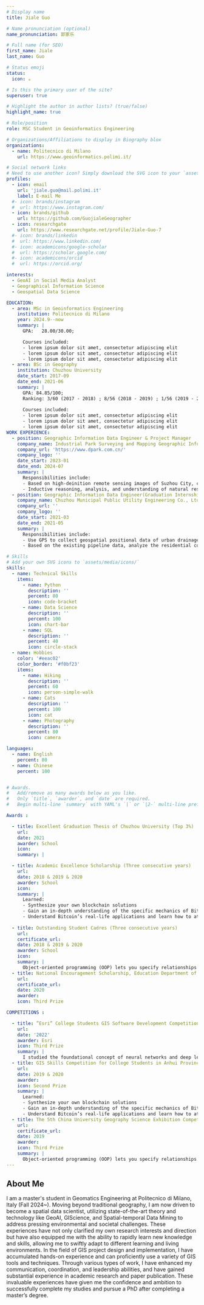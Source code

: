 ```yaml
---
# Display name
title: Jiale Guo

# Name pronunciation (optional)
name_pronunciation: 郭家乐

# Full name (for SEO)
first_name: Jiale
last_name: Guo

# Status emoji
status:
  icon: ☕️

# Is this the primary user of the site?
superuser: true

# Highlight the author in author lists? (true/false)
highlight_name: true

# Role/position
role: MSC Student in Geoinformatics Engineering

# Organizations/Affiliations to display in Biography blox
organizations:
  - name: Politecnico di Milano
    url: https://www.geoinformatics.polimi.it/

# Social network links
# Need to use another icon? Simply download the SVG icon to your `assets/media/icons/` folder.
profiles:
  - icon: email
    url: 'jiale.guo@mail.polimi.it'
    label: E-mail Me
  #- icon: brands/instagram
  #  url: https://www.instagram.com/
  - icon: brands/github
    url: https://github.com/GuojialeGeographer
  - icon: researchgate
    url: https://www.researchgate.net/profile/Jiale-Guo-7
  #- icon: brands/linkedin
  #  url: https://www.linkedin.com/
  #- icon: academicons/google-scholar
  #  url: https://scholar.google.com/
  #- icon: academicons/orcid
  #  url: https://orcid.org/

interests:
  - GeoAI in Social Media Analyst
  - Geographical Information Science
  - Geospatial Data Science

EDUCATION:
  - area: MSc in Geoinformatics Engineering
    institution: Politecnico di Milano
    year: 2024.9--now
    summary: |
      GPA:   28.00/30.00;

      Courses included:
      - lorem ipsum dolor sit amet, consectetur adipiscing elit
      - lorem ipsum dolor sit amet, consectetur adipiscing elit
      - lorem ipsum dolor sit amet, consectetur adipiscing elit
  - area: BSc in Geography
    institution: Chuzhou University
    date_start: 2017-09
    date_end: 2021-06
    summary: |
      GPA: 84.85/100; 
      Ranking: 3/60 (2017 - 2018) ; 8/56 (2018 - 2019) ; 1/56 (2019 - 2020) 
      
      Courses included:
      - lorem ipsum dolor sit amet, consectetur adipiscing elit
      - lorem ipsum dolor sit amet, consectetur adipiscing elit
      - lorem ipsum dolor sit amet, consectetur adipiscing elit
WORK EXPERIENCE:
  - position: Geographic Information Data Engineer & Project Manager
    company_name: Industrial Park Surveying and Mapping Geographic Information Technology Co., Ltd.
    company_url: 'https://www.dpark.com.cn/'
    company_logo: ''
    date_start: 2023-01
    date_end: 2024-07
    summary: |
      Responsibilities include:
      - Based on high-deinition remote sensing images of Suzhou City, conduct visual interpretation to determine the scope of forests, grasslands, and wetlands, and carry out the segmentation and processing of the identiied patches.
      - Inductive reasoning, analysis, and understanding of natural resource data, such as land use data and remote sensing images, are conducted to design innovative solutions based on practical needs.
  - position: Geographic Information Data Engineer(Graduation Internship)
    company_name: Chuzhou Municipal Public Utility Engineering Co., Ltd. (Urban Water Supply)     
    company_url: ''
    company_logo: ''
    date_start: 2021-03
    date_end: 2021-05
    summary: |
      Responsibilities include:
      - Use GPS to collect geospatial positional data of urban drainage pipes, perform data cleaning and preprocessing, conduct geospatial buffer analysis, and work on map visualization.
      - Based on the existing pipeline data, analyze the residential coverage of the current plan and design a reasonable geospatial optimum coverage scheme.

# Skills
# Add your own SVG icons to `assets/media/icons/`
skills:
  - name: Technical Skills
    items:
      - name: Python
        description: ''
        percent: 80
        icon: code-bracket
      - name: Data Science
        description: ''
        percent: 100
        icon: chart-bar
      - name: SQL
        description: ''
        percent: 40
        icon: circle-stack
  - name: Hobbies
    color: '#eeac02'
    color_border: '#f0bf23'
    items:
      - name: Hiking
        description: ''
        percent: 60
        icon: person-simple-walk
      - name: Cats
        description: ''
        percent: 100
        icon: cat
      - name: Photography
        description: ''
        percent: 80
        icon: camera

languages:
  - name: English
    percent: 80
  - name: Chinese
    percent: 100


# Awards.
#   Add/remove as many awards below as you like.
#   Only `title`, `awarder`, and `date` are required.
#   Begin multi-line `summary` with YAML's `|` or `|2-` multi-line prefix and indent 2 spaces below.

Awards :

  - title: Excellent Graduation Thesis of Chuzhou University (Top 3%) 
    url: 
    date: 2021
    awarder: School
    icon: 
    summary: |

  - title: Academic Excellence Scholarship (Three consecutive years)  
    url: 
    date: 2018 & 2019 & 2020
    awarder: School
    icon: 
    summary: |
      Learned:
      - Synthesize your own blockchain solutions
      - Gain an in-depth understanding of the specific mechanics of Bitcoin
      - Understand Bitcoin’s real-life applications and learn how to attack and destroy Bitcoin, Ethereum, smart contracts and Dapps, and alternatives to Bitcoin’s Proof-of-Work consensus algorithm
  
  - title: Outstanding Student Cadres (Three consecutive years)    
    url: 
    certificate_url: 
    date: 2018 & 2019 & 2020
    awarder: School
    icon: 
    summary: |
      Object-oriented programming (OOP) lets you specify relationships between functions and the objects that they can act on, helping you manage complexity in your code. This is an intermediate level course, providing an introduction to OOP, using the S3 and R6 systems. S3 is a great day-to-day R programming tool that simplifies some of the functions that you write. R6 is especially useful for industry-specific analyses, working with web APIs, and building GUIs.
  - title: National Encouragement Scholarship, Education Department of Anhui Province (Top 3%)
    url: 
    certificate_url: 
    date: 2020
    awarder: 
    icon: Third Prize 

COMPETITIONS :

  - title: ”Esri” College Students GIS Software Development Competition in China
    url: 
    date: '2022'
    awarder: Esri
    icon: Third Prize 
    summary: |
      I studied the foundational concept of neural networks and deep learning. By the end, I was familiar with the significant technological trends driving the rise of deep learning; build, train, and apply fully connected deep neural networks; implement efficient (vectorized) neural networks; identify key parameters in a neural network’s architecture; and apply deep learning to your own applications.
  - title: GIS Skills Competition for College Students in Anhui Province
    url: 
    date: 2019 & 2020
    awarder:  
    icon: Second Prize 
    summary: |
      Learned:
      - Synthesize your own blockchain solutions
      - Gain an in-depth understanding of the specific mechanics of Bitcoin
      - Understand Bitcoin’s real-life applications and learn how to attack and destroy Bitcoin, Ethereum, smart contracts and Dapps, and alternatives to Bitcoin’s Proof-of-Work consensus algorithm
  - title: The 5th China University Geography Science Exhibition Competition
    url: 
    certificate_url: 
    date: 2019
    awarder: 
    icon: Third Prize 
    summary: |
      Object-oriented programming (OOP) lets you specify relationships between functions and the objects that they can act on, helping you manage complexity in your code. This is an intermediate level course, providing an introduction to OOP, using the S3 and R6 systems. S3 is a great day-to-day R programming tool that simplifies some of the functions that you write. R6 is especially useful for industry-specific analyses, working with web APIs, and building GUIs.
---
```


## About Me


I am a master's student in Geomatics Engineering at Politecnico di Milano, Italy (Fall 2024~). 
Moving beyond traditional geography, I am now driven to become a spatial data scientist, utilizing state-of-the-art theory and technology like GeoAI, GIScience, and Spatial-temporal Data Mining to address pressing environmental and societal challenges. These experiences have not only clarified my own research interests and direction but have also equipped me with the ability to rapidly learn new knowledge and skills, allowing me to swiftly adapt to different learning and living environments. In the field of GIS project design and implementation, I have accumulated hands-on experience and can proficiently use a variety of GIS tools and techniques. Through various types of work, I have enhanced my communication, coordination, and leadership abilities, and have gained substantial experience in academic research and paper publication. These invaluable experiences have given me the confidence and ambition to successfully complete my studies and pursue a PhD after completing a master’s degree.
